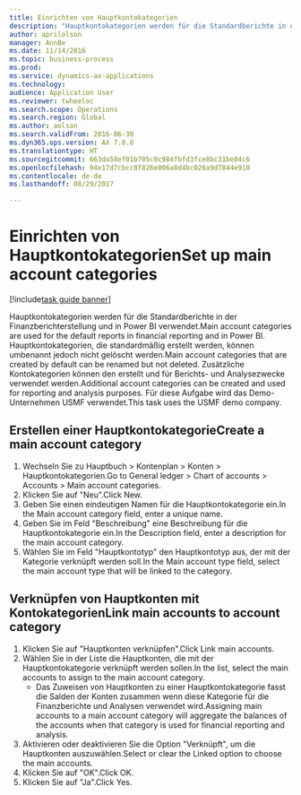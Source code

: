 ```yaml
--- 
title: Einrichten von Hauptkontokategorien
description: "Hauptkontokategorien werden für die Standardberichte in der Finanzberichterstellung und in Power BI verwendet."
author: aprilolson
manager: AnnBe
ms.date: 11/14/2016
ms.topic: business-process
ms.prod: 
ms.service: dynamics-ax-applications
ms.technology: 
audience: Application User
ms.reviewer: twheeloc
ms.search.scope: Operations
ms.search.region: Global
ms.author: aolson
ms.search.validFrom: 2016-06-30
ms.dyn365.ops.version: AX 7.0.0
ms.translationtype: HT
ms.sourcegitcommit: 663da58ef01b705c0c984fbfd3fce8bc31be04c6
ms.openlocfilehash: 94e17d7cbcc8f826e806a8d4bc026a9d7844e910
ms.contentlocale: de-de
ms.lasthandoff: 08/29/2017

---
```

# <a name="set-up-main-account-categories"></a><span data-ttu-id="0b887-103">Einrichten von Hauptkontokategorien</span><span class="sxs-lookup"><span data-stu-id="0b887-103">Set up main account categories</span></span>

[!include[task guide banner](../../includes/task-guide-banner.md)]

<span data-ttu-id="0b887-104">Hauptkontokategorien werden für die Standardberichte in der Finanzberichterstellung und in Power BI verwendet.</span><span class="sxs-lookup"><span data-stu-id="0b887-104">Main account categories are used for the default reports in financial reporting and in Power BI.</span></span> <span data-ttu-id="0b887-105">Hauptkontokategorien, die standardmäßig erstellt werden, können umbenannt jedoch nicht gelöscht werden.</span><span class="sxs-lookup"><span data-stu-id="0b887-105">Main account categories that are created by default can be renamed but not deleted.</span></span> <span data-ttu-id="0b887-106">Zusätzliche Kontokategorien können den erstellt und für Berichts- und Analysezwecke verwendet werden.</span><span class="sxs-lookup"><span data-stu-id="0b887-106">Additional account categories can be created and used for reporting and analysis purposes.</span></span> <span data-ttu-id="0b887-107">Für diese Aufgabe wird das Demo-Unternehmen USMF verwendet.</span><span class="sxs-lookup"><span data-stu-id="0b887-107">This task uses the USMF demo company.</span></span>


## <a name="create-a-main-account-category"></a><span data-ttu-id="0b887-108">Erstellen einer Hauptkontokategorie</span><span class="sxs-lookup"><span data-stu-id="0b887-108">Create a main account category</span></span>
1. <span data-ttu-id="0b887-109">Wechseln Sie zu Hauptbuch > Kontenplan > Konten > Hauptkontokategorien.</span><span class="sxs-lookup"><span data-stu-id="0b887-109">Go to General ledger > Chart of accounts > Accounts > Main account categories.</span></span>
2. <span data-ttu-id="0b887-110">Klicken Sie auf "Neu".</span><span class="sxs-lookup"><span data-stu-id="0b887-110">Click New.</span></span>
3. <span data-ttu-id="0b887-111">Geben Sie einen eindeutigen Namen für die Hauptkontokategorie ein.</span><span class="sxs-lookup"><span data-stu-id="0b887-111">In the Main account category field, enter a unique name.</span></span>
4. <span data-ttu-id="0b887-112">Geben Sie im Feld "Beschreibung" eine Beschreibung für die Hauptkontokategorie ein.</span><span class="sxs-lookup"><span data-stu-id="0b887-112">In the Description field, enter a description for the main account category.</span></span>
5. <span data-ttu-id="0b887-113">Wählen Sie im Feld "Hauptkontotyp" den Hauptkontotyp aus, der mit der Kategorie verknüpft werden soll.</span><span class="sxs-lookup"><span data-stu-id="0b887-113">In the Main account type field, select the main account type that will be linked to the category.</span></span>

## <a name="link-main-accounts-to-account-category"></a><span data-ttu-id="0b887-114">Verknüpfen von Hauptkonten mit Kontokategorien</span><span class="sxs-lookup"><span data-stu-id="0b887-114">Link main accounts to account category</span></span>
1. <span data-ttu-id="0b887-115">Klicken Sie auf "Hauptkonten verknüpfen".</span><span class="sxs-lookup"><span data-stu-id="0b887-115">Click Link main accounts.</span></span>
2. <span data-ttu-id="0b887-116">Wählen Sie in der Liste die Hauptkonten, die mit der Hauptkontokategorie verknüpft werden sollen.</span><span class="sxs-lookup"><span data-stu-id="0b887-116">In the list, select the main accounts to assign to the main account category.</span></span>
    * <span data-ttu-id="0b887-117">Das Zuweisen von Hauptkonten zu einer Hauptkontokategorie fasst die Salden der Konten zusammen wenn diese Kategorie für die Finanzberichte und Analysen verwendet wird.</span><span class="sxs-lookup"><span data-stu-id="0b887-117">Assigning main accounts to a main account category will aggregate the balances of the accounts when that category is used for financial reporting and analysis.</span></span>  
3. <span data-ttu-id="0b887-118">Aktivieren oder deaktivieren Sie die Option "Verknüpft", um die Hauptkonten auszuwählen.</span><span class="sxs-lookup"><span data-stu-id="0b887-118">Select or clear the Linked option to choose the main accounts.</span></span>
4. <span data-ttu-id="0b887-119">Klicken Sie auf "OK".</span><span class="sxs-lookup"><span data-stu-id="0b887-119">Click OK.</span></span>
5. <span data-ttu-id="0b887-120">Klicken Sie auf "Ja".</span><span class="sxs-lookup"><span data-stu-id="0b887-120">Click Yes.</span></span>


